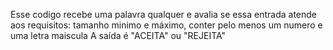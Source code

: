 Esse codigo recebe uma palavra qualquer e avalia se essa entrada atende aos requisitos: 
tamanho minimo e máximo, conter pelo menos um numero e uma letra maiscula
A saída é "ACEITA" ou "REJEITA"
